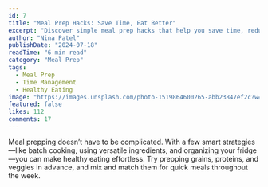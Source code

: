 ```yaml
---
id: 7
title: "Meal Prep Hacks: Save Time, Eat Better"
excerpt: "Discover simple meal prep hacks that help you save time, reduce stress, and eat healthier all week long."
author: "Nina Patel"
publishDate: "2024-07-18"
readTime: "6 min read"
category: "Meal Prep"
tags:
  - Meal Prep
  - Time Management
  - Healthy Eating
image: "https://images.unsplash.com/photo-1519864600265-abb23847ef2c?w=800&h=600&fit=crop"
featured: false
likes: 112
comments: 17
---
```


Meal prepping doesn’t have to be complicated. With a few smart strategies—like batch cooking, using versatile ingredients, and organizing your fridge—you can make healthy eating effortless. Try prepping grains, proteins, and veggies in advance, and mix and match them for quick meals throughout the week. 